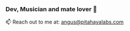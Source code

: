 ### Dev, Musician and mate lover 🧉 
📫 Reach out to me at: [angus@pitahayalabs.com](mailto:angus@pitahayalabs.com)

<!---
AngusGaukrogerDev/AngusGaukrogerDev is a ✨ special ✨ repository because its `README.md` (this file) appears on your GitHub profile.
You can click the Preview link to take a look at your changes.
--->
